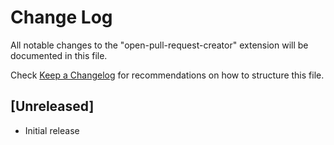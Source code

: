 # Change Log

All notable changes to the "open-pull-request-creator" extension will be documented in this file.

Check [Keep a Changelog](http://keepachangelog.com/) for recommendations on how to structure this file.

## [Unreleased]

- Initial release
